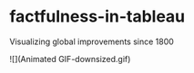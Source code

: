 # factfulness-in-tableau
Visualizing global improvements since 1800

![](Animated GIF-downsized.gif)

